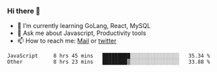 ### Hi there 👋

- 🌱 I’m currently learning GoLang, React, MySQL
- 💬 Ask me about Javascript, Productivity tools 
- 📫 How to reach me: [Mail](mailto:kvaishak47@gmail.com) or [twitter](https://twitter.com/kvaish4k)

<!--START_SECTION:waka-->

```text
JavaScript     8 hrs 45 mins   █████████░░░░░░░░░░░░░░░░   35.34 %
Other          8 hrs 23 mins   ████████▒░░░░░░░░░░░░░░░░   33.88 %
```

<!--END_SECTION:waka-->
